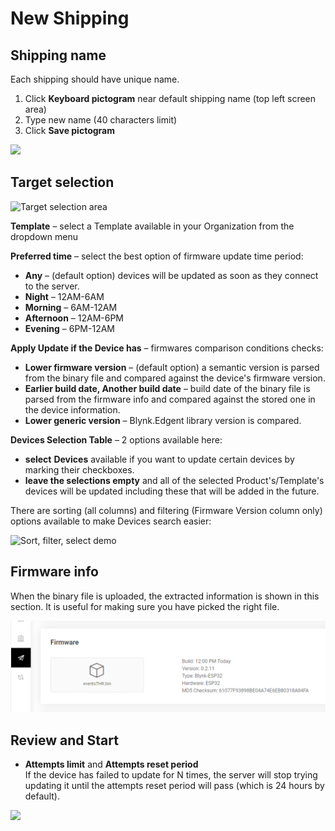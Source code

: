 # New Shipping

## Shipping name

Each shipping should have unique name.

1. Click **Keyboard pictogram** near default shipping name (top left screen area)
2. Type new name (40 characters limit)
3. Click **Save pictogram**

![](../../../.gitbook/assets/shipping-name.gif)



## Target selection

![Target selection area](../../../.gitbook/assets/air\_target\_selection.png)

**Template** – select a Template available in your Organization from the dropdown menu

**Preferred time** – select the best option of firmware update time period:

* **Any** – (default option) devices will be updated as soon as they connect to the server.&#x20;
* **Night** – 12AM-6AM
* **Morning** – 6AM-12AM
* **Afternoon** – 12AM-6PM
* **Evening** – 6PM-12AM



**Apply Update if the Device has** – firmwares comparison conditions checks:

* **Lower firmware version** – (default option) a semantic version is parsed from the binary file and compared against the device's firmware version.&#x20;
* **Earlier build date, Another build date** – build date of the binary file is parsed from the firmware info and compared against the stored one in the device information.
* **Lower generic version** – Blynk.Edgent library version is compared.



**Devices Selection Table** – 2 options available here:&#x20;

* **select** **Devices** available if you want to update certain devices by marking their checkboxes.
* **leave the selections empty** and all of the selected Product's/Template's devices will be updated including these that will be added in the future.&#x20;

There are sorting (all columns) and filtering (Firmware Version column only) options available to make Devices search easier:

![Sort, filter, select demo](../../../.gitbook/assets/air\_devices\_selection.gif)

## **Firmware info**

When the binary file is uploaded, the extracted information is shown in this section. It is useful for making sure you have picked the right file.

![](<../../../.gitbook/assets/image (4).png>)

## Review and Start

* **Attempts limit** and **Attempts reset period**\
  If the device has failed to update for N times, the server will stop trying updating it until the attempts reset period will pass (which is 24 hours by default).

![](../../../.gitbook/assets/air\_review\_and\_start.png)
